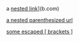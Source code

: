 a [nested link](a.com)](b.com)

[a nested parenthesized url](a.com(()))

[some escaped \[ brackets \]](example.com)